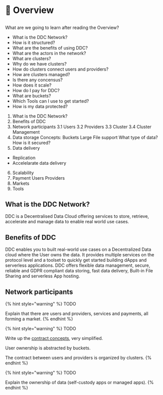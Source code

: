 # 📖 Overview

## 

What are we going to learn after reading the Overview?
* What is the DDC Network?
* How is it structured?
* What are the benefits of using DDC?
* What are the actors in the network?
* What are clusters?
* Why do we have clusters?
* How do clusters connect users and providers?
* How are clusters managed?
* Is there any concensus?
* How does it scale?
* How do I pay for DDC?
* What are buckets?
* Which Tools can I use to get started?
* How is my data protected?

1. What is the DDC Network?
2. Benefits of DDC
3. Network participants
  3.1 Users
  3.2 Providers
  3.3 Cluster
  3.4 Cluster Management
4. Data storage
  Concepts: Buckets
  Large File support
  What type of data?
  How is it secured?
5. Data delivery
  * Replication
  * Accelelarate data delivery
6. Scalability
7. Payment
  Users
  Providers
8. Markets
9. Tools


## What is the DDC Network?

DDC is a Decentralised Data Cloud offering services to store, retrieve, accelerate and manage data to enable real world use cases.

## Benefits of DDC

DDC enables you to built real-world use cases on a Decentralized Data cloud where the User owns the data. It provides multiple services on the protocol level and a toolset to quickly get started building dApps and serverless applications. DDC offers flexible data management, secure, reliable and GDPR compliant data storing, fast data delivery, Built-in File Sharing and serverless App hosting. 

## Network participants




{% hint style="warning" %}
TODO

Explain that there are users and providers, services and payments, all forming a market.
{% endhint %}

{% hint style="warning" %}
TODO

Write up the [contract concepts](https://github.com/Cerebellum-Network/ddc-bucket-contract/blob/dev/DOC.md), very simplified.

User ownership is abstracted by buckets.

The contract between users and providers is organized by clusters.
{% endhint %}

{% hint style="warning" %}
TODO

Explain the ownership of data (self-custody apps or managed apps).
{% endhint %}

